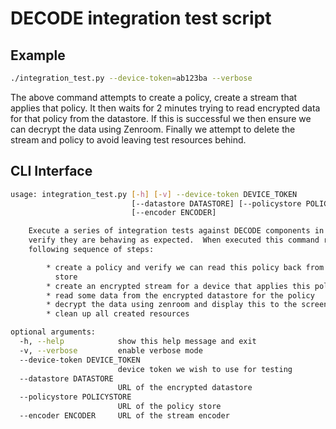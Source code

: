 # DECODE integration test script

## Example

```bash
./integration_test.py --device-token=ab123ba --verbose
```

The above command attempts to create a policy, create a stream that applies
that policy. It then waits for 2 minutes trying to read encrypted data for
that policy from the datastore. If this is successful we then ensure we can
decrypt the data using Zenroom. Finally we attempt to delete the stream and
policy to avoid leaving test resources behind.

## CLI Interface

```bash
usage: integration_test.py [-h] [-v] --device-token DEVICE_TOKEN
                           [--datastore DATASTORE] [--policystore POLICYSTORE]
                           [--encoder ENCODER]

    Execute a series of integration tests against DECODE components in order to
    verify they are behaving as expected.  When executed this command runs the
    following sequence of steps:

        * create a policy and verify we can read this policy back from the policy
          store
        * create an encrypted stream for a device that applies this policy
        * read some data from the encrypted datastore for the policy
        * decrypt the data using zenroom and display this to the screen
        * clean up all created resources

optional arguments:
  -h, --help            show this help message and exit
  -v, --verbose         enable verbose mode
  --device-token DEVICE_TOKEN
                        device token we wish to use for testing
  --datastore DATASTORE
                        URL of the encrypted datastore
  --policystore POLICYSTORE
                        URL of the policy store
  --encoder ENCODER     URL of the stream encoder
```